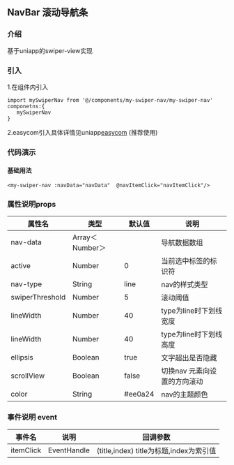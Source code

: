 ## NavBar 滚动导航条

### 介绍
基于uniapp的swiper-view实现

### 引入
1.在组件内引入
```
import mySwiperNav from '@/components/my-swiper-nav/my-swiper-nav'
componetns:{
   mySwiperNav
}
```
2.easycom引入具体详情见uniapp[easycom](https://uniapp.dcloud.io/collocation/pages?id=easycom) (推荐使用) 

### 代码演示

#### 基础用法

```
<my-swiper-nav :navData="navData"  @navItemClick="navItemClick"/>

```

### 属性说明props

|属性名|类型|默认值|说明
---|---|---|---
nav-data|Array＜Number＞||导航数据数组|
active|Number|0|当前选中标签的标识符|
nav-type|String|line|nav的样式类型|
swiperThreshold|Number|5|滚动阈值|
lineWidth|Number|40|type为line时下划线宽度|
lineWidth|Number|40|type为line时下划线高度|
ellipsis|Boolean|true|文字超出是否隐藏|
scrollView|Boolean|false|切换nav 元素向设置的方向滚动|
color|String|#ee0a24|nav的主题颜色|

### 事件说明 event

|事件名|说明|回调参数
---|---|---
itemClick|EventHandle|(title,index) title为标题,index为索引值|